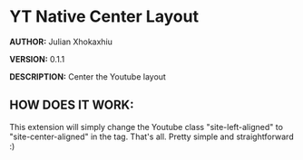 # YT Native Center Layout #

**AUTHOR:** Julian Xhokaxhiu

**VERSION:** 0.1.1

**DESCRIPTION:** Center the Youtube layout

## HOW DOES IT WORK: ##
This extension will simply change the Youtube class "site-left-aligned" to "site-center-aligned"
in the <body> tag. That's all. Pretty simple and straightforward :)